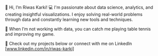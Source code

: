 👋 Hi, I’m Riwas Karki!
💻 I'm passionate about data science, analytics, and creating insightful visualizations. I enjoy solving real-world problems through data and constantly learning new tools and techniques.

🏓 When I’m not working with data, you can catch me playing table tennis and improving my game.

🔗 Check out my projects below or connect with me on LinkedIn [www.linkedin.com/in/riwas-karki]
<!---
Riwaskarki/Riwaskarki is a ✨ special ✨ repository because its `README.md` (this file) appears on your GitHub profile.
You can click the Preview link to take a look at your changes.
--->
